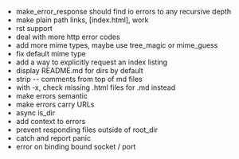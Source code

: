 - make_error_response should find io errors to any recursive depth
- make plain path links, [index.html], work
- rst support
- deal with more http error codes
- add more mime types, maybe use tree_magic or mime_guess
- fix default mime type
- add a way to explicitly request an index listing
- display README.md for dirs by default
- strip -- comments from top of md files
- with -x, check missing .html files for .md instead
- make errors semantic
- make errors carry URLs
- async is_dir
- add context to errors
- prevent responding files outside of root_dir
- catch and report panic
- error on binding bound socket / port
